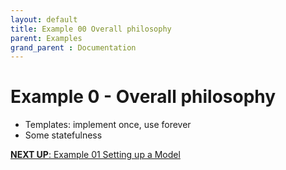 ```yaml
---
layout: default
title: Example 00 Overall philosophy
parent: Examples
grand_parent : Documentation
---
```


# Example 0 \- Overall philosophy
-  Templates: implement once, use forever 
-  Some statefulness 


[**NEXT UP**: Example 01 Setting up a Model](Example_01_Setting_up_a_Model.html)